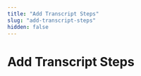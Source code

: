 ```yaml
---
title: "Add Transcript Steps"
slug: "add-transcript-steps"
hidden: false
---
```


# Add Transcript Steps


